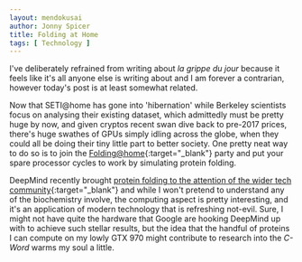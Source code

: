 ```yaml
---
layout: mendokusai
author: Jonny Spicer
title: Folding at Home
tags: [ Technology ]
---
```

I've deliberately refrained from writing about *la grippe du jour* because it feels
like it's all anyone else is writing about and I am forever a contrarian, however
today's post is at least somewhat related.

Now that SETI@home has gone into 'hibernation' while Berkeley scientists focus on
analysing their existing dataset, which admittedly must be pretty huge by now, and
given cryptos recent swan dive back to pre-2017 prices, there's huge swathes of GPUs
simply idling across the globe, when they could all be doing their tiny little part
to better society. One pretty neat way to do so is to join the [Folding@home](https://foldingathome.org){:target="_blank"} party and put your spare processor cycles to
work by simulating protein folding.

DeepMind recently brought [protein folding to the attention of the wider tech community](https://deepmind.com/blog/article/AlphaFold-Using-AI-for-scientific-discovery){:target="_blank"} and while I won't
pretend to understand any of the biochemistry involve, the computing aspect is pretty
interesting, and it's an application of modern technology that is refreshing not-evil.
Sure, I might not have quite the hardware that Google are hooking DeepMind up with
to achieve such stellar results, but the idea that the handful of proteins I can
compute on my lowly GTX 970 might contribute to research into the *C-Word* warms
my soul a little.
